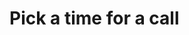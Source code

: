 ---
---

# Pick a time for a call

<!-- Calendly inline widget begin -->
<div class="calendly-inline-widget" data-url="https://calendly.com/adriaanvanrossum/call" style="min-width:340px;height:600px;"></div>
<script type="text/javascript" src="https://assets.calendly.com/assets/external/widget.js"></script>
<!-- Calendly inline widget end -->
